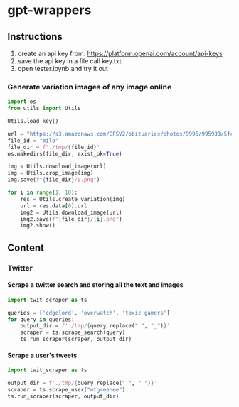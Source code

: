 # gpt-wrappers 

## Instructions

1. create an api key from: https://platform.openai.com/account/api-keys
2. save the api key in a file call key.txt
3. open tester.ipynb and try it out
   
### Generate variation images of any image online
```python
import os
from utils import Utils

Utils.load_key()

url = "https://s3.amazonaws.com/CFSV2/obituaries/photos/9995/995933/5fc571372bb52.JPG"
file_id = "milo"
file_dir = f"./tmp/{file_id}"
os.makedirs(file_dir, exist_ok=True)

img = Utils.download_image(url)
img = Utils.crop_image(img)
img.save(f"{file_dir}/0.png")

for i in range(1, 10):
    res = Utils.create_variation(img)
    url = res.data[0].url
    img2 = Utils.download_image(url)
    img2.save(f"{file_dir}/{i}.png")
    img2.show()
```

## Content

### Twitter

#### Scrape a twitter search and storing all the text and images
```python
import twit_scraper as ts

queries = ['edgelord', 'overwatch', 'toxic gamers']
for query in queries:
    output_dir = f'./tmp/{query.replace(" ", "_")}'
    scraper = ts.scrape_search(query)
    ts.run_scraper(scraper, output_dir)
```


#### Scrape a user's tweets
```python
import twit_scraper as ts

output_dir = f'./tmp/{query.replace(" ", "_")}'
scraper = ts.scrape_user("mtgreenee")
ts.run_scraper(scraper, output_dir)
```